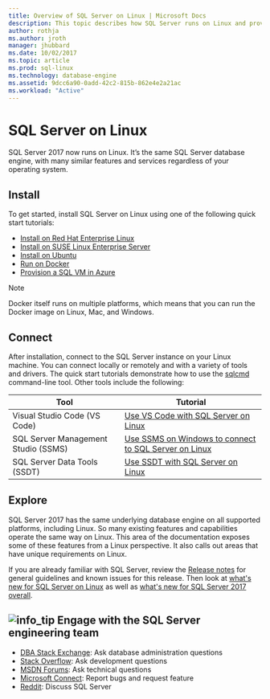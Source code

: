```yaml
---
title: Overview of SQL Server on Linux | Microsoft Docs
description: This topic describes how SQL Server runs on Linux and provides information on how to learn more.
author: rothja 
ms.author: jroth 
manager: jhubbard
ms.date: 10/02/2017
ms.topic: article
ms.prod: sql-linux
ms.technology: database-engine
ms.assetid: 9dcc6a90-0add-42c2-815b-862e4e2a21ac
ms.workload: "Active"
---
```

# SQL Server on Linux

SQL Server 2017 now runs on Linux. It’s the same SQL Server database engine, with many similar features and services regardless of your operating system.

## Install

To get started, install SQL Server on Linux using one of the following quick start tutorials:

- [Install on Red Hat Enterprise Linux](quickstart-install-connect-red-hat.md)
- [Install on SUSE Linux Enterprise Server](quickstart-install-connect-suse.md)
- [Install on Ubuntu](quickstart-install-connect-ubuntu.md)
- [Run on Docker](quickstart-install-connect-docker.md)
- [Provision a SQL VM in Azure](/azure/virtual-machines/linux/sql/provision-sql-server-linux-virtual-machine?toc=%2fsql%2flinux%2ftoc.json)

> [!NOTE]
> Docker itself runs on multiple platforms, which means that you can run the Docker image on Linux, Mac, and Windows.

## Connect

After installation, connect to the SQL Server instance on your Linux machine. You can connect locally or remotely and with a variety of tools and drivers. The quick start tutorials demonstrate how to use the [sqlcmd](sql-server-linux-setup-tools.md) command-line tool. Other tools include the following:

| Tool | Tutorial |
|-----|-----|
| Visual Studio Code (VS Code) | [Use VS Code with SQL Server on Linux](sql-server-linux-develop-use-vscode.md) |
| SQL Server Management Studio (SSMS) | [Use SSMS on Windows to connect to SQL Server on Linux](sql-server-linux-develop-use-ssms.md) |
| SQL Server Data Tools (SSDT) | [Use SSDT with SQL Server on Linux](sql-server-linux-develop-use-ssdt.md) |

## Explore

SQL Server 2017 has the same underlying database engine on all supported platforms, including Linux. So many existing features and capabilities operate the same way on Linux. This area of the documentation exposes some of these features from a Linux perspective. It also calls out areas that have unique requirements on Linux.

If you are already familiar with SQL Server, review the [Release notes](sql-server-linux-release-notes.md) for general guidelines and known issues for this release. Then look at [what's new for SQL Server on Linux](sql-server-linux-whats-new.md) as well as [what's new for SQL Server 2017 overall](../sql-server/what-s-new-in-sql-server-2017.md).

##  ![info_tip](./media/general/info_tip.png) Engage with the SQL Server engineering team

- [DBA Stack Exchange](https://dba.stackexchange.com/questions/tagged/sql-server): Ask database administration questions
- [Stack Overflow](http://stackoverflow.com/questions/tagged/sql-server): Ask development questions
- [MSDN Forums](https://social.msdn.microsoft.com/Forums/en-US/home?category=sqlserver): Ask technical questions
- [Microsoft Connect](https://connect.microsoft.com/SQLServer/Feedback): Report bugs and request feature
- [Reddit](https://www.reddit.com/r/SQLServer/): Discuss SQL Server
